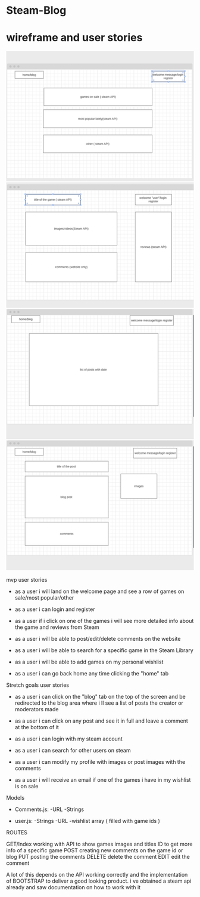 # Steam-Blog

# wireframe and user stories
![wireframe](/images/home.png)
![wireframe](/images/game.png)
![wireframe](/images/bloglist.png)
![wireframe](/images/blogpost.png)


mvp user stories

- as a user i will land on the welcome page and see  a row of games on sale/most popular/other

- as a user i can login and register 

- as a user if i click on one of the games i will see more detailed info about the game and reviews from Steam

- as a user i will be able to  post/edit/delete comments on the website

- as a user i will be able to search for a specific game in the Steam Library

- as a user i will be able to add games on my personal wishlist 


- as a user i can go back home any time clicking the "home" tab



Stretch goals user stories

- as a user i can click on the "blog" tab on the top of the screen and be redirected to the blog area where i ll see a list of posts the creator or moderators made

- as a user i can click on any post and see it in full and leave a comment at the bottom of it

- as a user i can login with my steam account

- as a user i can search for other users on steam

- as a user i can modify my profile with images or post images with the comments 

- as a user i will receive an email if one of the games i have in my wishlist is on sale



Models

- Comments.js:
  -URL 
  -Strings


- user.js:
  -Strings
  -URL
  -wishlist array ( filled with game ids )

ROUTES

GET/Index working with API to show games images and titles
ID to get more info of a specific game 
POST creating new comments on the game id or blog
PUT posting the comments
DELETE delete the comment
EDIT edit the comment


A lot of this depends on the API working correctly and the implementation of BOOTSTRAP to deliver a good looking product.
i ve obtained  a steam api already and saw documentation on how to work with it
